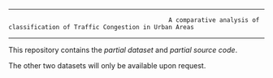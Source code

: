 **************************************************************************************************************************************************************
                                                A comparative analysis of classification of Traffic Congestion in Urban Areas

**************************************************************************************************************************************************************



This repository contains the *partial dataset* and *partial source code*. 

The other two datasets  will only be available upon request.
